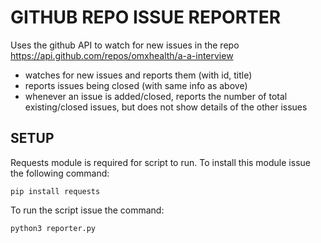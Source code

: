 # GITHUB REPO ISSUE REPORTER
Uses the github API to watch for new issues in the repo https://api.github.com/repos/omxhealth/a-a-interview

- watches for new issues and reports them (with id, title)
- reports issues being closed (with same info as above)
- whenever an issue is added/closed, reports the number of total existing/closed issues, but does not show details of the other issues


## SETUP
Requests module is required for script to run. To install this module issue the following command:

    pip install requests

To run the script issue the command:

    python3 reporter.py
